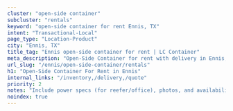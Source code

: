 ```yaml
---
cluster: "open-side container"
subcluster: "rentals"
keyword: "open-side container for rent Ennis, TX"
intent: "Transactional-Local"
page_type: "Location-Product"
city: "Ennis, TX"
title_tag: "Ennis open-side container for rent | LC Container"
meta_description: "Open-Side Container for rent with delivery in Ennis, TX. LC Container — local Since 2003. Get pricing today."
url_slug: "/ennis/open-side-container/rentals"
h1: "Open-Side Container For Rent in Ennis"
internal_links: "/inventory,/delivery,/quote"
priority: 2
notes: "Include power specs (for reefer/office), photos, and availability."
noindex: true
---
```


<!-- TODO: Add unique city/inventory copy, images, and internal links here. -->
